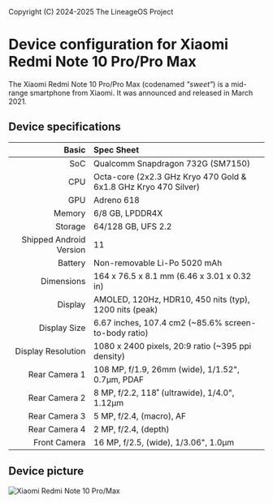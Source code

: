 Copyright (C) 2024-2025 The LineageOS Project

Device configuration for Xiaomi Redmi Note 10 Pro/Pro Max
=========================================

The Xiaomi Redmi Note 10 Pro/Pro Max (codenamed _"sweet"_) is a mid-range smartphone from Xiaomi. It was announced and released in March 2021.

## Device specifications

Basic   | Spec Sheet
-------:|:-------------------------
SoC     | Qualcomm Snapdragon 732G (SM7150)
CPU     | Octa-core (2x2.3 GHz Kryo 470 Gold & 6x1.8 GHz Kryo 470 Silver)
GPU     | Adreno 618
Memory  | 6/8 GB, LPDDR4X
Storage | 64/128 GB, UFS 2.2
Shipped Android Version | 11
Battery | Non-removable Li-Po 5020 mAh
Dimensions | 164 x 76.5 x 8.1 mm (6.46 x 3.01 x 0.32 in)
Display | AMOLED, 120Hz, HDR10, 450 nits (typ), 1200 nits (peak)
Display Size | 6.67 inches, 107.4 cm2 (~85.6% screen-to-body ratio)
Display Resolution | 1080 x 2400 pixels, 20:9 ratio (~395 ppi density)
Rear Camera 1 | 108 MP, f/1.9, 26mm (wide), 1/1.52", 0.7µm, PDAF
Rear Camera 2 | 8 MP, f/2.2, 118˚ (ultrawide), 1/4.0", 1.12µm
Rear Camera 3 | 5 MP, f/2.4, (macro), AF
Rear Camera 4 | 2 MP, f/2.4, (depth)
Front Camera | 16 MP, f/2.5, (wide), 1/3.06", 1.0µm

## Device picture
![Xiaomi Redmi Note 10 Pro/Max](https://fdn2.gsmarena.com/vv/pics/xaomi/xiaomi-redmi-note10-pro-4.jpg)

